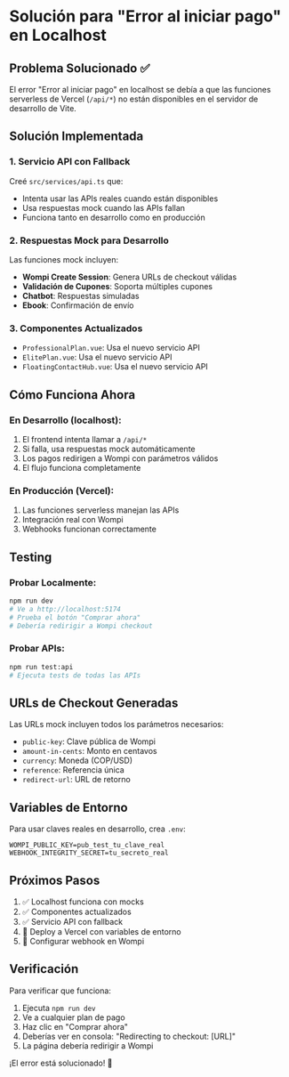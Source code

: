# Solución para "Error al iniciar pago" en Localhost

## Problema Solucionado ✅

El error "Error al iniciar pago" en localhost se debía a que las funciones serverless de Vercel (`/api/*`) no están disponibles en el servidor de desarrollo de Vite.

## Solución Implementada

### 1. Servicio API con Fallback
Creé `src/services/api.ts` que:
- Intenta usar las APIs reales cuando están disponibles
- Usa respuestas mock cuando las APIs fallan
- Funciona tanto en desarrollo como en producción

### 2. Respuestas Mock para Desarrollo
Las funciones mock incluyen:
- **Wompi Create Session**: Genera URLs de checkout válidas
- **Validación de Cupones**: Soporta múltiples cupones
- **Chatbot**: Respuestas simuladas
- **Ebook**: Confirmación de envío

### 3. Componentes Actualizados
- `ProfessionalPlan.vue`: Usa el nuevo servicio API
- `ElitePlan.vue`: Usa el nuevo servicio API  
- `FloatingContactHub.vue`: Usa el nuevo servicio API

## Cómo Funciona Ahora

### En Desarrollo (localhost):
1. El frontend intenta llamar a `/api/*`
2. Si falla, usa respuestas mock automáticamente
3. Los pagos redirigen a Wompi con parámetros válidos
4. El flujo funciona completamente

### En Producción (Vercel):
1. Las funciones serverless manejan las APIs
2. Integración real con Wompi
3. Webhooks funcionan correctamente

## Testing

### Probar Localmente:
```bash
npm run dev
# Ve a http://localhost:5174
# Prueba el botón "Comprar ahora"
# Debería redirigir a Wompi checkout
```

### Probar APIs:
```bash
npm run test:api
# Ejecuta tests de todas las APIs
```

## URLs de Checkout Generadas

Las URLs mock incluyen todos los parámetros necesarios:
- `public-key`: Clave pública de Wompi
- `amount-in-cents`: Monto en centavos
- `currency`: Moneda (COP/USD)
- `reference`: Referencia única
- `redirect-url`: URL de retorno

## Variables de Entorno

Para usar claves reales en desarrollo, crea `.env`:
```
WOMPI_PUBLIC_KEY=pub_test_tu_clave_real
WEBHOOK_INTEGRITY_SECRET=tu_secreto_real
```

## Próximos Pasos

1. ✅ Localhost funciona con mocks
2. ✅ Componentes actualizados
3. ✅ Servicio API con fallback
4. 🔄 Deploy a Vercel con variables de entorno
5. 🔄 Configurar webhook en Wompi

## Verificación

Para verificar que funciona:
1. Ejecuta `npm run dev`
2. Ve a cualquier plan de pago
3. Haz clic en "Comprar ahora"
4. Deberías ver en consola: "Redirecting to checkout: [URL]"
5. La página debería redirigir a Wompi

¡El error está solucionado! 🎉
